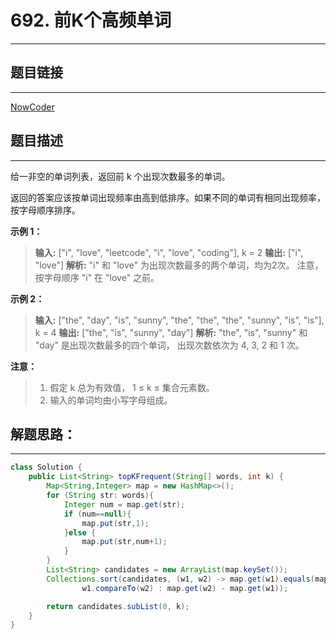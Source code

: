 
# 692. 前K个高频单词

---
## 题目链接
---
<a href="https://leetcode-cn.com/problems/top-k-frequent-words/">NowCoder</a>

## 题目描述
---
给一非空的单词列表，返回前 k 个出现次数最多的单词。

返回的答案应该按单词出现频率由高到低排序。如果不同的单词有相同出现频率，按字母顺序排序。


**示例 1：**

>**输入:** ["i", "love", "leetcode", "i", "love", "coding"], k = 2
**输出:** ["i", "love"]
**解析:** "i" 和 "love" 为出现次数最多的两个单词，均为2次。
    注意，按字母顺序 "i" 在 "love" 之前。
 

**示例 2：**

>**输入:** ["the", "day", "is", "sunny", "the", "the", "the", "sunny", "is", "is"], k = 4
**输出:** ["the", "is", "sunny", "day"]
**解析:** "the", "is", "sunny" 和 "day" 是出现次数最多的四个单词，
    出现次数依次为 4, 3, 2 和 1 次。

**注意：**

>1. 假定 k 总为有效值， 1 ≤ k ≤ 集合元素数。
>2. 输入的单词均由小写字母组成。


## 解题思路：
---

```java
class Solution {
    public List<String> topKFrequent(String[] words, int k) {
        Map<String,Integer> map = new HashMap<>();
        for (String str: words){
            Integer num = map.get(str);
            if (num==null){
                map.put(str,1);
            }else {
                map.put(str,num+1);
            }
        }
        List<String> candidates = new ArrayList(map.keySet());
        Collections.sort(candidates, (w1, w2) -> map.get(w1).equals(map.get(w2)) ?
                w1.compareTo(w2) : map.get(w2) - map.get(w1));

        return candidates.subList(0, k);
    }
}
```

